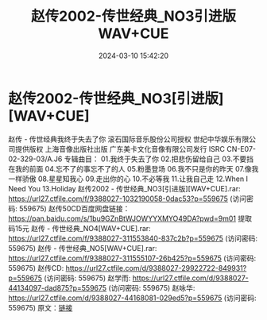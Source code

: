 ﻿---
title: 赵传2002-传世经典_NO3引进版WAV+CUE
date: 2024-03-10 15:42:20
categories: WAV车载音乐、镜像
tags: 华语中文
---
# 赵传2002-传世经典_NO3[引进版][WAV+CUE]

赵传 - 传世经典我终于失去了你
滚石国际音乐股份公司授权
世纪中华娱乐有限公司提供版权
上海音像出版社出版
广东美卡文化音像有限公司发行
ISRC CN-E07-02-329-03/A.J6
专辑曲目：
01.我终于失去了你
02.把悲伤留给自己
03.不要挡在我的前面
04.忘不了的事忘不了的人
05.粉墨登场
06.我不只是你的昨天
07.像我一样骄傲
08.星星知我心
09.走出你的心
10.不必等我
11.让我自己走
12.When I Need You
13.Holiday
赵传2002 - 传世经典_NO3[引进版][WAV+CUE].rar: https://url27.ctfile.com/f/9388027-1032190058-0dac53?p=559675
(访问密码: 559675)
赵传50CD百度网盘链接：https://pan.baidu.com/s/1bu9GZnBtWJOWYYXMYO49DA?pwd=9m01
提取码15元
赵传 - 传世经典_NO4[WAV+CUE].rar: https://url27.ctfile.com/f/9388027-311553840-837c2b?p=559675
(访问密码: 559675)
赵传 - 传世经典_NO5[WAV+CUE].rar: https://url27.ctfile.com/f/9388027-311555107-26b425?p=559675
(访问密码: 559675)
赵传CD: https://url27.ctfile.com/d/9388027-29922722-849931?p=559675
(访问密码: 559675)
赵学而: https://url27.ctfile.com/d/9388027-44134097-dad875?p=559675
(访问密码: 559675)
赵咏华: https://url27.ctfile.com/d/9388027-44168081-029ed5?p=559675
(访问密码: 559675)
原文：[链接](https://blog.sina.com.cn/s/blog_1647c7e76010314no.html)